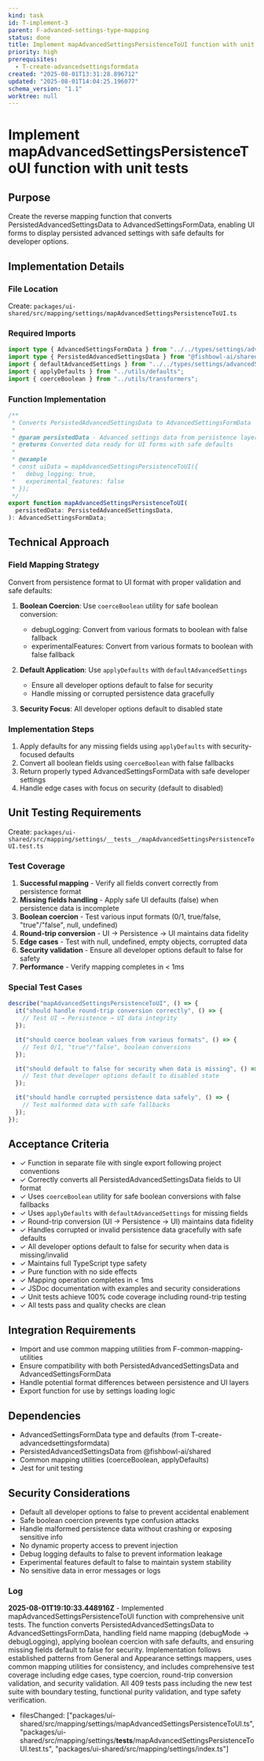 ```yaml
---
kind: task
id: T-implement-3
parent: F-advanced-settings-type-mapping
status: done
title: Implement mapAdvancedSettingsPersistenceToUI function with unit tests
priority: high
prerequisites:
  - T-create-advancedsettingsformdata
created: "2025-08-01T13:31:28.896712"
updated: "2025-08-01T14:04:25.196077"
schema_version: "1.1"
worktree: null
---
```


# Implement mapAdvancedSettingsPersistenceToUI function with unit tests

## Purpose

Create the reverse mapping function that converts PersistedAdvancedSettingsData to AdvancedSettingsFormData, enabling UI forms to display persisted advanced settings with safe defaults for developer options.

## Implementation Details

### File Location

Create: `packages/ui-shared/src/mapping/settings/mapAdvancedSettingsPersistenceToUI.ts`

### Required Imports

```typescript
import type { AdvancedSettingsFormData } from "../../types/settings/advancedSettings";
import type { PersistedAdvancedSettingsData } from "@fishbowl-ai/shared";
import { defaultAdvancedSettings } from "../../types/settings/advancedSettings";
import { applyDefaults } from "../utils/defaults";
import { coerceBoolean } from "../utils/transformers";
```

### Function Implementation

```typescript
/**
 * Converts PersistedAdvancedSettingsData to AdvancedSettingsFormData
 *
 * @param persistedData - Advanced settings data from persistence layer
 * @returns Converted data ready for UI forms with safe defaults
 *
 * @example
 * const uiData = mapAdvancedSettingsPersistenceToUI({
 *   debug_logging: true,
 *   experimental_features: false
 * });
 */
export function mapAdvancedSettingsPersistenceToUI(
  persistedData: PersistedAdvancedSettingsData,
): AdvancedSettingsFormData;
```

## Technical Approach

### Field Mapping Strategy

Convert from persistence format to UI format with proper validation and safe defaults:

1. **Boolean Coercion**: Use `coerceBoolean` utility for safe boolean conversion:
   - debugLogging: Convert from various formats to boolean with false fallback
   - experimentalFeatures: Convert from various formats to boolean with false fallback

2. **Default Application**: Use `applyDefaults` with `defaultAdvancedSettings`
   - Ensure all developer options default to false for security
   - Handle missing or corrupted persistence data gracefully

3. **Security Focus**: All developer options default to disabled state

### Implementation Steps

1. Apply defaults for any missing fields using `applyDefaults` with security-focused defaults
2. Convert all boolean fields using `coerceBoolean` with false fallbacks
3. Return properly typed AdvancedSettingsFormData with safe developer settings
4. Handle edge cases with focus on security (default to disabled)

## Unit Testing Requirements

Create: `packages/ui-shared/src/mapping/settings/__tests__/mapAdvancedSettingsPersistenceToUI.test.ts`

### Test Coverage

1. **Successful mapping** - Verify all fields convert correctly from persistence format
2. **Missing fields handling** - Apply safe UI defaults (false) when persistence data is incomplete
3. **Boolean coercion** - Test various input formats (0/1, true/false, "true"/"false", null, undefined)
4. **Round-trip conversion** - UI → Persistence → UI maintains data fidelity
5. **Edge cases** - Test with null, undefined, empty objects, corrupted data
6. **Security validation** - Ensure all developer options default to false for safety
7. **Performance** - Verify mapping completes in < 1ms

### Special Test Cases

```typescript
describe("mapAdvancedSettingsPersistenceToUI", () => {
  it("should handle round-trip conversion correctly", () => {
    // Test UI → Persistence → UI data integrity
  });

  it("should coerce boolean values from various formats", () => {
    // Test 0/1, "true"/"false", boolean conversions
  });

  it("should default to false for security when data is missing", () => {
    // Test that developer options default to disabled state
  });

  it("should handle corrupted persistence data safely", () => {
    // Test malformed data with safe fallbacks
  });
});
```

## Acceptance Criteria

- ✓ Function in separate file with single export following project conventions
- ✓ Correctly converts all PersistedAdvancedSettingsData fields to UI format
- ✓ Uses `coerceBoolean` utility for safe boolean conversions with false fallbacks
- ✓ Uses `applyDefaults` with `defaultAdvancedSettings` for missing fields
- ✓ Round-trip conversion (UI → Persistence → UI) maintains data fidelity
- ✓ Handles corrupted or invalid persistence data gracefully with safe defaults
- ✓ All developer options default to false for security when data is missing/invalid
- ✓ Maintains full TypeScript type safety
- ✓ Pure function with no side effects
- ✓ Mapping operation completes in < 1ms
- ✓ JSDoc documentation with examples and security considerations
- ✓ Unit tests achieve 100% code coverage including round-trip testing
- ✓ All tests pass and quality checks are clean

## Integration Requirements

- Import and use common mapping utilities from F-common-mapping-utilities
- Ensure compatibility with both PersistedAdvancedSettingsData and AdvancedSettingsFormData
- Handle potential format differences between persistence and UI layers
- Export function for use by settings loading logic

## Dependencies

- AdvancedSettingsFormData type and defaults (from T-create-advancedsettingsformdata)
- PersistedAdvancedSettingsData from @fishbowl-ai/shared
- Common mapping utilities (coerceBoolean, applyDefaults)
- Jest for unit testing

## Security Considerations

- Default all developer options to false to prevent accidental enablement
- Safe boolean coercion prevents type confusion attacks
- Handle malformed persistence data without crashing or exposing sensitive info
- No dynamic property access to prevent injection
- Debug logging defaults to false to prevent information leakage
- Experimental features default to false to maintain system stability
- No sensitive data in error messages or logs

### Log

**2025-08-01T19:10:33.448916Z** - Implemented mapAdvancedSettingsPersistenceToUI function with comprehensive unit tests. The function converts PersistedAdvancedSettingsData to AdvancedSettingsFormData, handling field name mapping (debugMode → debugLogging), applying boolean coercion with safe defaults, and ensuring missing fields default to false for security. Implementation follows established patterns from General and Appearance settings mappers, uses common mapping utilities for consistency, and includes comprehensive test coverage including edge cases, type coercion, round-trip conversion validation, and security validation. All 409 tests pass including the new test suite with boundary testing, functional purity validation, and type safety verification.

- filesChanged: ["packages/ui-shared/src/mapping/settings/mapAdvancedSettingsPersistenceToUI.ts", "packages/ui-shared/src/mapping/settings/__tests__/mapAdvancedSettingsPersistenceToUI.test.ts", "packages/ui-shared/src/mapping/settings/index.ts"]
